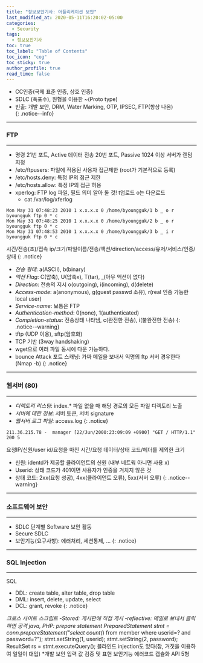 ```yaml
---
title: "정보보안기사: 어플리케이션 보안"
last_modified_at: 2020-05-11T16:20:02-05:00
categories:
  - Security
tags:
  - 정보보안기사
toc: true 
toc_label: "Table of Contents"
toc_icon: "cog"
toc_sticky: true 
author_profile: true 
read_time: false 
---
```

* CC인증(국제 표준 인증, 상호 인증)  
* SDLC (폭포수), 원형을 이용한 ~(Proto type)  
* 빈출: 개발 보안, DRM, Water Marking, OTP, IPSEC, FTP(항상 나옴)  
{: .notice--info} 
---
### FTP
---
* 명령 21번 포트, Active 데이터 전송 20번 포트, Passive 1024 이상 서버가 랜덤 지정  
* /etc/ftpusers: 파일에 적용된 사용자 접근제한 (root가 기본적으로 등록)  
* /etc/hosts.deny: 특정 IP의 접근 제한  
* /etc/hosts.allow: 특정 IP의 접근 허용  
* xperlog:  FTP log 파일, 필드 의미 알아 둘 것! t업로드 o는 다운로드  
	* cat /var/log/xferlog   
	
```console
Mon May 31 07:48:23 2010 1 x.x.x.x 0 /home/byoungguk/1 b _ o r byoungguk ftp 0 * c
Mon May 31 07:48:25 2010 1 x.x.x.x 0 /home/byoungguk/2 b _ o r byoungguk ftp 0 * c
Mon May 31 07:48:53 2010 1 x.x.x.x 0 /home/byoungguk/3 b _ i r byoungguk ftp 0 * c
```
시간/전송(초)/접속 ip/크기/파일이름/전송/액션/direction/access/유저/서비스/인증/상태
{: .notice} 
* *전송 형태*: a(ASCII), b(binary)
* *액션 Flag*: C(압축), U(압축x), T(tar), _(아무 액션이 없다)
* *Direction*: 전송의 지시 o(outgoing), i(incoming), d(delete)
* *Access-mode*: a(anonymous), g(guest passwd 소유), r(real 인증 가능한 local user)
* *Service-name*: 보통은 FTP
* *Authentication-method*: 0(none), 1(authenticated)
* *Completion-status*: 전송상태 나타냄, c(완전한 전송), i(불완전한 전송)
{: .notice--warning} 
* tftp (UDP 이용), sftp(암호화)
* TCP 기반 (3way handshaking)
* wget으로 여러 파일 동시에 다운 가능하다.
* bounce Attack 포트 스캐닝: 가짜 메일을 보내서 익명의 ftp 서버 경유한다(Nmap -b)
{: .notice} 
---
### 웹서버 (80)
---
* *디렉토리 리스팅*: index.* 파일 없을 때 해당 경로의 모든 파일 디렉토리 노출
* *서버에 대한 정보*: 서버 토큰, 서버 signature
* *웹서버 로그 파일*: access.log
{: .notice} 
```
211.36.215.78 -  manager [22/Jun/2000:23:09:09 +0900] "GET / HTTP/1.1" 200 5  
```
요청IP/신원/user id/요청을 마친 시간/요청 데이터/상태 코드/헤더를 제외한 크기  
* 신원: identd가 제공할 클라이언트의 신원 (내부 네트웍 아니면 사용 x)
* Userid: 상태 코드가 401이면 사용자가 인증을 거치지 않은 것
* 상태 코드: 2xx(요청 성공), 4xx(클라이언트 오류), 5xx(서버 오류)
{: .notice--warning} 
---
### 소프트웨어 보안
---
* SDLC 단계별 Software 보안 활동
* Secure SDLC
* 보안기능(요구사항): 에러처리, 세션통제, …
{: .notice}
---
### SQL Injection
---
SQL  
* DDL: create table, alter table, drop table
* DML: insert, delete, update, select
* DCL: grant, revoke
{: .notice}
 
 
 
 
 
 
 
 
 
*크로스 사이트 스크립트
	-Stored: 게시판에 직접 게시
	-reflective: 메일로 보내서 클릭하면 공격
java, PHP: prepare statement
PreparedStatement stmt = conn.prepareStatement("select count(*) from member where userid=? and password=?");
stmt.setString(1, userid);
stmt.setString(2, password); 
ResultSet rs = stmt.executeQuery();
블라인드 injection도 있다(참, 거짓을 이용하여 일일이 대입)
*개발 보안 입력 값 검증 및 표현
	보안기능
	에러코드
	캡슐화
	API 5형
